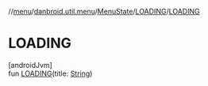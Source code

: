 //[menu](../../../../index.md)/[danbroid.util.menu](../../index.md)/[MenuState](../index.md)/[LOADING](index.md)/[LOADING](-l-o-a-d-i-n-g.md)

# LOADING

[androidJvm]\
fun [LOADING](-l-o-a-d-i-n-g.md)(title: [String](https://kotlinlang.org/api/latest/jvm/stdlib/kotlin/-string/index.html))
